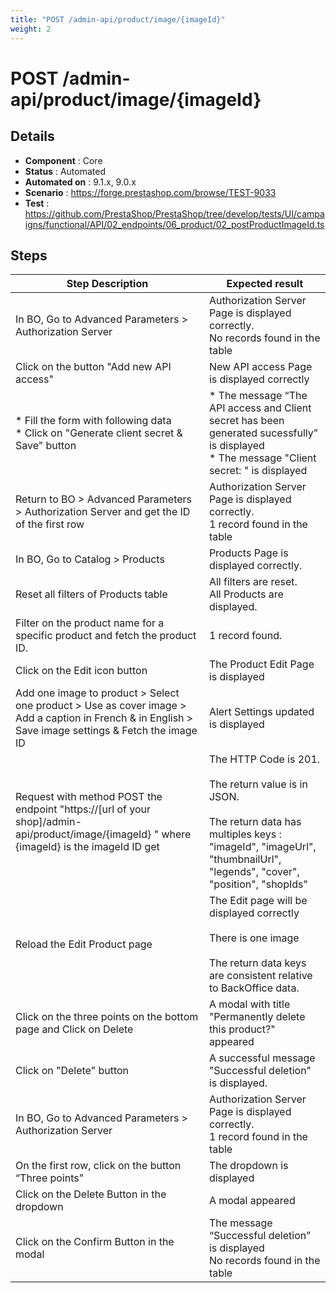 ```yaml
---
title: "POST /admin-api/product/image/{imageId}"
weight: 2
---
```


# POST /admin-api/product/image/{imageId}
## Details
* **Component** : Core
* **Status** : Automated
* **Automated on** : 9.1.x, 9.0.x
* **Scenario** : https://forge.prestashop.com/browse/TEST-9033
* **Test** : https://github.com/PrestaShop/PrestaShop/tree/develop/tests/UI/campaigns/functional/API/02_endpoints/06_product/02_postProductImageId.ts

## Steps
| Step Description | Expected result |
| ----- | ----- |
| In BO, Go to Advanced Parameters > Authorization Server | Authorization Server Page is displayed correctly.<br>No records found in the table |
| Click on the button "Add new API access" | New API access Page is displayed correctly |
| * Fill the form with following data<br> * Click on "Generate client secret & Save" button | * The message “The API access and Client secret has been generated sucessfully” is displayed<br> * The message "Client secret: " is displayed |
| Return to BO > Advanced Parameters > Authorization Server and get the ID of the first row | Authorization Server Page is displayed correctly.<br>1 record found in the table |
| In BO, Go to Catalog > Products | Products Page is displayed correctly. |
| Reset all filters of Products table | All filters are reset. <br>All Products are displayed. |
| Filter on the product name for a specific product and fetch the product ID. | 1 record found. |
| Click on the Edit icon button | The Product Edit Page is displayed |
| Add one image to product > Select one product > Use as cover image > Add a caption in French & in English > Save image settings & Fetch the image ID | Alert Settings updated is displayed |
| Request with method POST the endpoint "https://[url of your shop]/admin-api/product/image/\{imageId} " where \{imageId} is the imageId ID get | The HTTP Code is 201.<br><br>The return value is in JSON.<br><br>The return data has multiples keys : "imageId", "imageUrl", "thumbnailUrl", "legends", "cover", "position", "shopIds" |
| Reload the Edit Product page | The Edit page will be displayed correctly<br><br>There is one image<br><br>The return data keys are consistent relative to BackOffice data. |
| Click on the three points on the bottom page and Click on Delete | A modal with title "Permanently delete this product?" appeared |
| Click on "Delete" button | A successful message "Successful deletion" is displayed. |
| In BO, Go to Advanced Parameters > Authorization Server | Authorization Server Page is displayed correctly.<br>1 record found in the table |
| On the first row, click on the button “Three points” | The dropdown is displayed |
| Click on the Delete Button in the dropdown | A modal appeared |
| Click on the Confirm Button in the modal | The message “Successful deletion” is displayed<br>No records found in the table |
